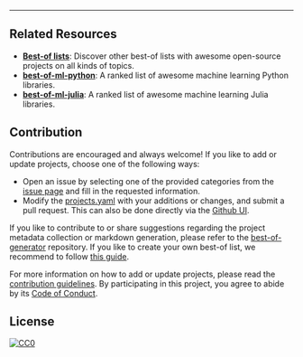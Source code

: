 
---

## Related Resources

- [**Best-of lists**](https://best-of.org): Discover other best-of lists with awesome open-source projects on all kinds of topics.
- [**best-of-ml-python**](https://github.com/ml-tooling/best-of-ml-python): A ranked list of awesome machine learning Python libraries.
- [**best-of-ml-julia**](https://github.com/e-tony/best-of-ml-julia): A ranked list of awesome machine learning Julia libraries.

## Contribution

Contributions are encouraged and always welcome! If you like to add or update projects, choose one of the following ways:

- Open an issue by selecting one of the provided categories from the [issue page](https://github.com/e-tony/best-of-ml-rust/issues/new/choose) and fill in the requested information.
- Modify the [projects.yaml](https://github.com/e-tony/best-of-ml-rust/blob/main/projects.yaml) with your additions or changes, and submit a pull request. This can also be done directly via the [Github UI](https://github.com/e-tony/best-of-ml-rust/edit/main/projects.yaml).

If you like to contribute to or share suggestions regarding the project metadata collection or markdown generation, please refer to the [best-of-generator](https://github.com/best-of-lists/best-of-generator) repository. If you like to create your own best-of list, we recommend to follow [this guide](https://github.com/best-of-lists/best-of/blob/main/create-best-of-list.md).

For more information on how to add or update projects, please read the [contribution guidelines](https://github.com/e-tony/best-of-ml-rust/blob/main/CONTRIBUTING.md). By participating in this project, you agree to abide by its [Code of Conduct](https://github.com/e-tony/best-of-ml-rust/blob/main/.github/CODE_OF_CONDUCT.md).

## License

[![CC0](https://mirrors.creativecommons.org/presskit/buttons/88x31/svg/by-sa.svg)](https://creativecommons.org/licenses/by-sa/4.0/)
